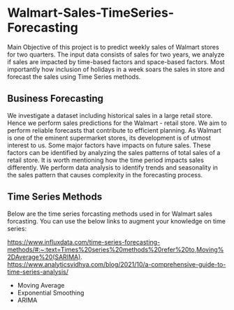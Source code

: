 # Walmart-Sales-TimeSeries-Forecasting
Main Objective of this project is to predict weekly sales of Walmart stores for two quarters. The input data consists of sales for two years, we analyze if sales are impacted by time-based factors and space-based factors. Most importantly how inclusion of holidays in a week soars the sales in store and forecast the sales using Time Series methods.


## Business Forecasting
We investigate a dataset including historical sales in a large retail store. Hence we perform sales predictions for the Walmart - retail store. We aim to perform reliable forecasts that contribute to efficient planning. As Walmart is one of the eminent supermarket stores, its development is of utmost interest to us. Some major factors have impacts on future sales. These factors can be identified by analyzing the sales patterns of total sales of a retail store. It is worth mentioning how the time period impacts sales differently. We perform data analysis to identify trends and seasonality in the sales pattern that causes complexity in the forecasting process.


## Time Series Methods

Below are the time series forcasting methods used in for Walmart sales forcasting. 
You can use the below links to augment your knowledge on time series:

https://www.influxdata.com/time-series-forecasting-methods/#:~:text=Times%20series%20methods%20refer%20to,Moving%2DAverage%20(SARIMA).
https://www.analyticsvidhya.com/blog/2021/10/a-comprehensive-guide-to-time-series-analysis/
- Moving Average
- Exponential Smoothing
- ARIMA


